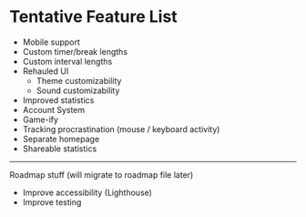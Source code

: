 # Tentative Feature List
- Mobile support
- Custom timer/break lengths
- Custom interval lengths
- Rehauled UI
  - Theme customizability
  - Sound customizability
- Improved statistics
- Account System
- Game-ify
- Tracking procrastination (mouse / keyboard activity)
- Separate homepage
- Shareable statistics


---
Roadmap stuff (will migrate to roadmap file later)
- Improve accessibility (Lighthouse)
- Improve testing
